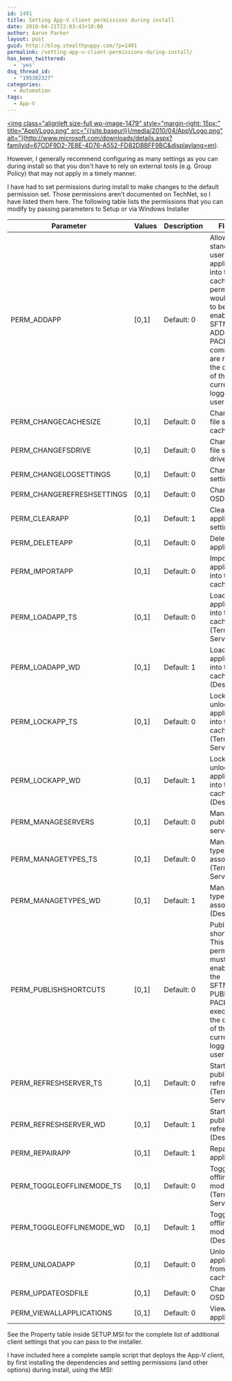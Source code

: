```yaml
---
id: 1491
title: Setting App-V client permissions during install
date: 2010-04-21T22:03:43+10:00
author: Aaron Parker
layout: post
guid: http://blog.stealthpuppy.com/?p=1491
permalink: /setting-app-v-client-permissions-during-install/
has_been_twittered:
  - 'yes'
dsq_thread_id:
  - "195382327"
categories:
  - Automation
tags:
  - App-V
---
```

<a rel="attachment wp-att-1479" href="{{site.baseurl}}/virtualisation/dynamic-suite-composition-and-short-names/attachment/appvlogo-png"><img class="alignleft size-full wp-image-1479" style="margin-right: 15px;" title="AppVLogo.png" src="{{site.baseurl}}/media/2010/04/AppVLogo.png" alt="](http://www.microsoft.com/downloads/details.aspx?familyid=67CDF9D2-7E8E-4D76-A552-FD82DBBFF9BC&displaylang=en).

However, I generally recommend configuring as many settings as you can during install so that you don't have to rely on external tools (e.g. Group Policy) that may not apply in a timely manner.

I have had to set permissions during install to make changes to the default permission set. Those permissions aren't documented on TechNet, so I have listed them here. The following table lists the permissions that you can modify by passing parameters to Setup or via Windows Installer

|Parameter|Values|Description|FIELD4                                                                                                                                                                                  |
|---------|------|-----------|----------------------------------------------------------------------------------------------------------------------------------------------------------------------------------------|
|PERM_ADDAPP|[0,1] | Default: 0|Allow standard users to add applications into the cache. This permission would need to be enabled if SFTMIME ADD PACKAGE commands are run in the context of the currently logged on user|
|PERM_CHANGECACHESIZE|[0,1] | Default: 0|Change the file system cache size                                                                                                                                                       |
|PERM_CHANGEFSDRIVE|[0,1] | Default: 0|Change the file system drive                                                                                                                                                            |
|PERM_CHANGELOGSETTINGS|[0,1] | Default: 0|Change log settings                                                                                                                                                                     |
|PERM_CHANGEREFRESHSETTINGS|[0,1] | Default: 0|Change OSD files                                                                                                                                                                        |
|PERM_CLEARAPP|[0,1] | Default: 1|Clear application settings                                                                                                                                                              |
|PERM_DELETEAPP|[0,1] | Default: 0|Delete applications                                                                                                                                                                     |
|PERM_IMPORTAPP|[0,1] | Default: 0|Import applications into the cache                                                                                                                                                      |
|PERM_LOADAPP_TS|[0,1] | Default: 0|Load applications into the cache (Terminal Server)                                                                                                                                      |
|PERM_LOADAPP_WD|[0,1] | Default: 1|Load applications into the cache (Desktop)                                                                                                                                              |
|PERM_LOCKAPP_TS|[0,1] | Default: 0|Lock and unlock applications into the cache (Terminal Server)                                                                                                                           |
|PERM_LOCKAPP_WD|[0,1] | Default: 1|Lock and unlock applications into the cache (Desktop)                                                                                                                                   |
|PERM_MANAGESERVERS|[0,1] | Default: 0|Manage publishing servers                                                                                                                                                               |
|PERM_MANAGETYPES_TS|[0,1] | Default: 0|Manage file type associations (Terminal Server)                                                                                                                                         |
|PERM_MANAGETYPES_WD|[0,1] | Default: 1|Manage file type associations (Desktop)                                                                                                                                                 |
|PERM_PUBLISHSHORTCUTS|[0,1] | Default: 0|Publish shortcuts. This permission must be enabled if the SFTMIME PUBLISH PACKAGE is executed in the context of the currently logged on user                                            |
|PERM_REFRESHSERVER_TS|[0,1] | Default: 0|Start a publishing refresh (Terminal Server)                                                                                                                                            |
|PERM_REFRESHSERVER_WD|[0,1] | Default: 1|Start a publishing refresh (Desktop)                                                                                                                                                    |
|PERM_REPAIRAPP|[0,1] | Default: 1|Repair applications                                                                                                                                                                     |
|PERM_TOGGLEOFFLINEMODE_TS|[0,1] | Default: 0|Toggle offline mode (Terminal Server)                                                                                                                                                   |
|PERM_TOGGLEOFFLINEMODE_WD|[0,1] | Default: 1|Toggle offline mode (Desktop)                                                                                                                                                           |
|PERM_UNLOADAPP|[0,1] | Default: 0|Unload applications from the cache                                                                                                                                                      |
|PERM_UPDATEOSDFILE|[0,1] | Default: 0|Change OSD files                                                                                                                                                                        |
|PERM_VIEWALLAPPLICATIONS|[0,1] | Default: 0|View all applications                                                                                                                                                                   |

See the Property table inside SETUP.MSI for the complete list of additional client settings that you can pass to the installer.

I have included here a complete sample script that deploys the App-V client, by first installing the dependencies and setting permissions (and other options) during install, using the MSI:
